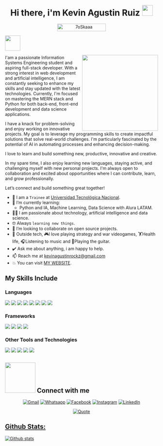 <h1 align="center">Hi there, i'm Kevin Agustin Ruiz <img src="https://media.giphy.com/media/hvRJCLFzcasrR4ia7z/giphy.gif" width="35"></h1>

<p align="center">
  <img src="https://komarev.com/ghpvc/?username=kevirui&label=Profile%20views&color=0047AB&style=for-the-badge?" alt="7oSkaaa" height=25px, width=160px/> 
</p>

<picture><img src = "https://github.com/7oSkaaa/7oSkaaa/blob/main/Images/about_me.gif?raw=true" width = 50px></picture>

<picture> <img align="right" src="https://github.com/7oSkaaa/7oSkaaa/blob/main/Images/Right_Side.gif?raw=true" width = 250px></picture>

I'am a passionate Information Systems Engineering student and aspiring full-stack developer. With a strong interest in web development and artificial intelligence, I am constantly seeking to enhance my skills and stay updated with the latest technologies. Currently, I'm focused on mastering the MERN stack and Python for both back-end, front-end development and data science applications.

I have a knack for problem-solving and enjoy working on innovative projects. My goal is to leverage my programming skills to create impactful solutions that solve real-world challenges. I'm particularly fascinated by the potential of AI in automating processes and enhancing decision-making.

I love to learn and build something new, productive, innovative and creative.

In my spare time, I also enjoy learning new languages, staying active, and challenging myself with new personal projects. I'm always open to collaboration and excited about opportunities where I can contribute, learn, and grow professionally.

Let’s connect and build something great together!

- :school: I am a `Trainee` at [Universidad Tecnológica Nacional](https://www.utn.edu.ar/es/).
- 🌱 I’m currently learning:
  - Python and IA, Machine Learning, Data Science with Alura LATAM.
- :technologist:  I am passionate about technology, artificial intelligence and data science.
- :nerd_face: Always `learning new things`.
- 👯 I’m looking to collaborate on open source projects.
- 🌟 Outside tech, 🎮I love playing strategy and war videogames, 🏋Health life, 🎧Listening to music and 🎸Playing the guitar.
- ✔️ Ask me about anything, i am happy to help.
- 📫 Reach me at [kevinagustinrockz@gmail.com](kevinagustinrockz@gmail.com)
- :boom: You can visit [MY WEBSITE](#).

## My Skills Include

### Languages 

<p align="left">
    <img src="https://img.shields.io/badge/HTML5-E34F26?style=for-the-badge&logo=html5&logoColor=white" />
    <img src="https://img.shields.io/badge/CSS3-1572B6?style=for-the-badge&logo=css3&logoColor=white" />
    <img src="https://img.shields.io/badge/JavaScript-F7DF1E?style=for-the-badge&logo=javascript&logoColor=black"/>
    <img src="https://img.shields.io/badge/Node.js-339933?style=for-the-badge&logo=nodedotjs&logoColor=white"/>
    <img src="https://img.shields.io/badge/python-3776AB?style=for-the-badge&logo=python&logoColor=lightblue"/>
    <img src="https://img.shields.io/badge/c++-00599C?style=for-the-badge&logo=cplusplus&logoColor=white"/>
    <img src="https://img.shields.io/badge/php-777BB4?style=for-the-badge&logo=php&logoColor=white"/>
    <img src="https://img.shields.io/badge/typescript-3178C6?style=for-the-badge&logo=typescript&logoColor=white"/
	<img src="https://img.shields.io/badge/nextjs?style=for-the-badge&logo=nextjs&logoColor=white"/>
</p>
   
### Frameworks
<p align="left">
    <img src="https://img.shields.io/badge/react-007396?style=for-the-badge&logo=react&logoColor=white" />
    <img src="https://img.shields.io/badge/sass-CC6699?style=for-the-badge&logo=sass&logoColor=white" />
    <img src="https://img.shields.io/badge/tailwindcss-06B6D4?style=for-the-badge&logo=tailwindcss&logoColor=white" />
    <img src="https://img.shields.io/badge/Express-black?style=for-the-badge&logo=Express&logoColor=white" />
	
</p>

### Other Tools and Technologies
<p align="left">
    <img src="https://img.shields.io/badge/git-F05032?style=for-the-badge&logo=git&logoColor=white" />
    <img src="https://img.shields.io/badge/notion-000000?style=for-the-badge&logo=notion&logoColor=white" />
    <img src="https://img.shields.io/badge/mysql-4479A1?style=for-the-badge&logo=mysql&logoColor=white" />
	<img src="https://img.shields.io/badge/PostgreSQL-4169E1?style=flat&logo=postgresql&logoColor=white" />
	<img src="https://img.shields.io/badge/React_Router-CA4245?style=flat&logo=react-router&logoColor=white" />
</p>

## <picture> <img src="https://github.com/7oSkaaa/7oSkaaa/blob/main/Images/Connect-with-me.gif?raw=true" width="100px"> </picture> Connect with me
<p align="center">
	<a href="mailto:kevinagustinrockz@gmail.com"><img img src="https://img.shields.io/badge/gmail-%23EA4335.svg?style=plastic&logo=gmail&logoColor=white" alt="Gmail"/></a>
	<a href="https://wa.me/5401155963637"><img src="https://img.shields.io/badge/whatsapp-%2325D366.svg?style=plastic&logo=whatsapp&logoColor=white" alt="Whatsapp"/></a>
  <a href="https://www.facebook.com/kevinwebdev"><img src="https://img.shields.io/badge/facebook-%231877F2.svg?style=plastic&logo=facebook&logoColor=white" alt="Facebook"/></a>
	<a href="https://www.instagram.com/kevidev_/"><img src="https://img.shields.io/badge/instagram-%23E4405F.svg?style=plastic&logo=instagram&logoColor=white" alt="Instagram"/></a>
	<a href="https://www.linkedin.com/in/kevinagustin/"><img src="https://img.shields.io/badge/linkedin-%230A66C2.svg?style=plastic&logo=linkedin&logoColor=white" alt="LinkedIn"/></a>
</p>

<p align = "center">
	<a href="https://github.com/piyushsuthar/github-readme-quotes"> <img alt = "Quote" src="https://quotes-github-readme.vercel.app/api?type=horizontal&theme=tokyonight&animation=grow_out_in&quoteCategory=programming">
</p>

## Github Stats:

![Github stats](https://github-readme-stats.vercel.app/api?username=kevirui&show_icons=true)
